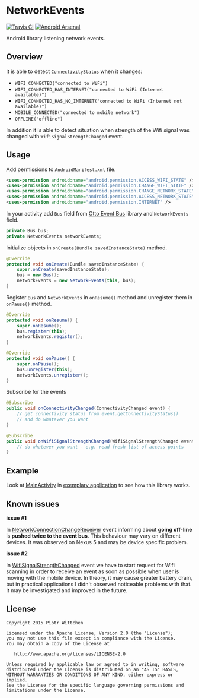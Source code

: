 NetworkEvents
===============================
[![Travis CI](https://travis-ci.org/pwittchen/NetworkEvents.svg?branch=master)](https://travis-ci.org/pwittchen/NetworkEvents)
[![Android Arsenal](https://img.shields.io/badge/Android%20Arsenal-NetworkEvents-brightgreen.svg?style=flat)](https://android-arsenal.com/details/1/1392)

Android library listening network events.

## Overview

It is able to detect [`ConnectivityStatus`](https://github.com/pwittchen/NetworkEvents/blob/master/network-events-library/src/main/java/com/github/pwittchen/network/events/library/ConnectivityStatus.java) when it changes:
- `WIFI_CONNECTED("connected to WiFi")`
- `WIFI_CONNECTED_HAS_INTERNET("connected to WiFi (Internet available)")`
- `WIFI_CONNECTED_HAS_NO_INTERNET("connected to WiFi (Internet not available)")`
- `MOBILE_CONNECTED("connected to mobile network")`
- `OFFLINE("offline")`

In addition it is able to detect situation when strength of the Wifi signal was changed with `WifiSignalStrengthChanged` event.

## Usage

Add permissions to `AndroidManifest.xml` file.

```xml
<uses-permission android:name="android.permission.ACCESS_WIFI_STATE" />
<uses-permission android:name="android.permission.CHANGE_WIFI_STATE" />
<uses-permission android:name="android.permission.CHANGE_NETWORK_STATE" />
<uses-permission android:name="android.permission.ACCESS_NETWORK_STATE" />
<uses-permission android:name="android.permission.INTERNET" />
```

In your activity add `Bus` field from [Otto Event Bus](http://square.github.io/otto/) library and `NetworkEvents` field.

```java
private Bus bus;
private NetworkEvents networkEvents;
```

Initialize objects in `onCreate(Bundle savedInstanceState)` method.

```java
@Override
protected void onCreate(Bundle savedInstanceState) {
    super.onCreate(savedInstanceState);
    bus = new Bus();
    networkEvents = new NetworkEvents(this, bus);
}
```

Register `Bus` and `NetworkEvents` in `onResume()` method and unregister them in `onPause()` method.

```java
@Override
protected void onResume() {
    super.onResume();
    bus.register(this);
    networkEvents.register();
}

@Override
protected void onPause() {
    super.onPause();
    bus.unregister(this);
    networkEvents.unregister();
}
```

Subscribe for the events

```java
@Subscribe
public void onConnectivityChanged(ConnectivityChanged event) {
    // get connectivity status from event.getConnectivityStatus()
    // and do whatever you want
}

@Subscribe
public void onWifiSignalStrengthChanged(WifiSignalStrengthChanged event) {
    // do whatever you want - e.g. read fresh list of access points
}
```

## Example

Look at [MainActivity](https://github.com/pwittchen/NetworkEvents/blob/master/example/src/main/java/com/github/pwittchen/network/events/app/MainActivity.java) in [exemplary application](https://github.com/pwittchen/NetworkEvents/tree/master/example) to see how this library works.

## Known issues

**issue #1**

In [NetworkConnectionChangeReceiver](https://github.com/pwittchen/NetworkEvents/blob/master/network-events-library/src/main/java/com/github/pwittchen/network/events/library/receiver/NetworkConnectionChangeReceiver.java) event informing about **going off-line** is **pushed twice to the event bus**. This behaviour may vary on different devices. It was observed on Nexus 5 and may be device specific problem.

**issue #2**

In [WifiSignalStrengthChanged](https://github.com/pwittchen/NetworkEvents/blob/master/network-events-library/src/main/java/com/github/pwittchen/network/events/library/event/WifiSignalStrengthChanged.java) event we have to start request for Wifi scanning in order to receive an event as soon as possible when user is moving with the mobile device. In theory, it may cause greater battery drain, but in practical applications I didn't observed noticeable problems with that. It may be investigated and improved in the future.

License
-------

    Copyright 2015 Piotr Wittchen

    Licensed under the Apache License, Version 2.0 (the "License");
    you may not use this file except in compliance with the License.
    You may obtain a copy of the License at

       http://www.apache.org/licenses/LICENSE-2.0

    Unless required by applicable law or agreed to in writing, software
    distributed under the License is distributed on an "AS IS" BASIS,
    WITHOUT WARRANTIES OR CONDITIONS OF ANY KIND, either express or implied.
    See the License for the specific language governing permissions and
    limitations under the License.
